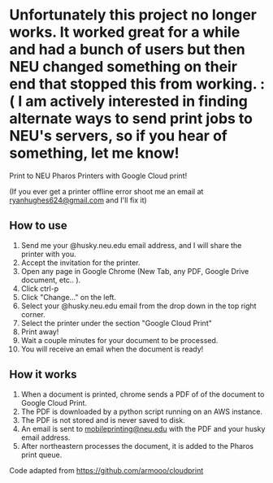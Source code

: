 # Unfortunately this project no longer works. It worked great for a while and had a bunch of users but then NEU changed something on their end that stopped this from working. :( I am actively interested in finding alternate ways to send print jobs to NEU's servers, so if you hear of something, let me know!

Print to NEU Pharos Printers with Google Cloud print!  

(If you ever get a printer offline error shoot me an email at ryanhughes624@gmail.com and I'll fix it)

## How to use
 1. Send me your @husky.neu.edu email address, and I will share the printer with you.
 2. Accept the invitation for the printer.
 3. Open any page in Google Chrome (New Tab, any PDF, Google Drive document, etc.. ).
 4. Click ctrl-p
 5. Click "Change..." on the left.
 5. Select your @husky.neu.edu email from the drop down in the top right corner.
 6. Select the printer under the section "Google Cloud Print"
 7. Print away!
 8. Wait a couple minutes for your document to be processed.
 9. You will receive an email when the document is ready!

## How it works
 1. When a document is printed, chrome sends a PDF of of the document to Google Cloud Print.
 2. The PDF is downloaded by a python script running on an AWS instance.
 3. The PDF is not stored and is never saved to disk. 
 4. An email is sent to mobileprinting@neu.edu with the PDF and your husky email address.
 5. After northeastern processes the document, it is added to the Pharos print queue. 

Code adapted from https://github.com/armooo/cloudprint
